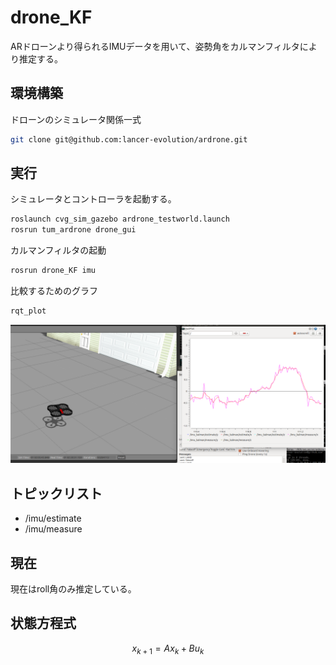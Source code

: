 # drone_KF
ARドローンより得られるIMUデータを用いて、姿勢角をカルマンフィルタにより推定する。　　

## 環境構築

ドローンのシミュレータ関係一式
```bash
git clone git@github.com:lancer-evolution/ardrone.git
```

## 実行

シミュレータとコントローラを起動する。
```bash
roslaunch cvg_sim_gazebo ardrone_testworld.launch
rosrun tum_ardrone drone_gui
```

カルマンフィルタの起動
```bash
rosrun drone_KF imu
```

比較するためのグラフ
```bash
rqt_plot
```

![](plot2.png)

## トピックリスト

* /imu/estimate
* /imu/measure

## 現在

現在はroll角のみ推定している。

## 状態方程式

```math
x_{k+1}=Ax_k+Bu_k
```